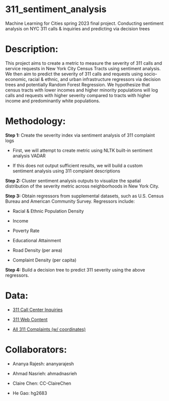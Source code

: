 # 311_sentiment_analysis
Machine Learning for Cities spring 2023 final project. Conducting sentiment analysis on NYC 311 calls &amp; inquiries and predicting via decision trees


# Description:

This project aims to create a metric to measure the severity of 311 calls and service requests in New York City Census Tracts using sentiment analysis. We then aim to predict the severity of 311 calls and requests using socio-economic, racial & ethnic, and urban infrastructure regressors via decision trees and potentially Random Forest Regression. We hypothesize that census tracts with lower incomes and higher minority populations will log calls and requests with higher severity compared to tracts with higher income and predominantly white populations. 

# Methodology:

**Step 1:** Create the severity index via sentiment analysis of 311 complaint logs

* First, we will attempt to create metric using NLTK built-in sentiment analysis VADAR

* If this does not output sufficient results, we will build a custom sentiment analysis using 311 complaint descriptions

**Step 2:** Cluster sentiment analysis outputs to visualize the spatial distribution of the severity metric across neighborhoods in New York City.

**Step 3:** Obtain regressors from supplemental datasets, such as U.S. Census Bureau and American Community Survey. Regressors include:
  
* Racial & Ethnic Population Density

* Income

* Poverty Rate

* Educational Attainment

* Road Density (per area)

* Complaint Density (per capita)

**Step 4:** Build a decision tree to predict 311 severity using the above regressors.

# Data: 

* [311 Call Center Inquiries](https://data.cityofnewyork.us/City-Government/311-Call-Center-Inquiry/wewp-mm3p)

* [311 Web Content](https://data.cityofnewyork.us/dataset/311-Web-Content-Services/vwpc-kje2)

* [All 311 Complaints (w/ coordinates)](https://data.cityofnewyork.us/Social-Services/311-Service-Requests-from-2010-to-Present/erm2-nwe9)

# Collaborators:

* Ananya Rajesh: ananyarajesh

* Ahmad Nasrieh: ahmadnasrieh

* Claire Chen: CC-ClaireChen

* He Gao: hg2683
